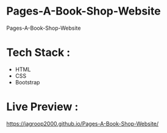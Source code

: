 # Pages-A-Book-Shop-Website
Pages-A-Book-Shop-Website

# Tech Stack :
 - HTML
 - CSS
- Bootstrap

# Live Preview : 
https://jagroop2000.github.io/Pages-A-Book-Shop-Website/

